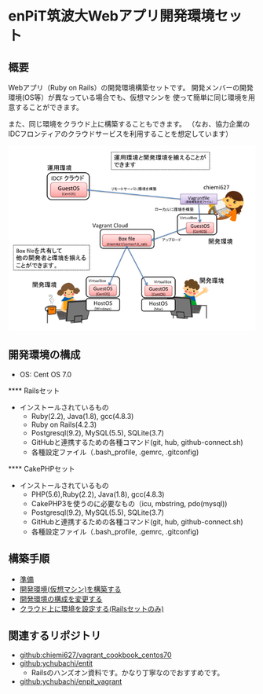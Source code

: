 enPiT筑波大Webアプリ開発環境セット
====

概要
---
Webアプリ（Ruby on Rails）の開発環境構築セットです。
開発メンバーの開発環境(OS等）が異なっている場合でも、仮想マシンを
使って簡単に同じ環境を用意することができます。

また、同じ環境をクラウド上に構築することもできます。
（なお、協力企業のIDCフロンティアのクラウドサービスを利用することを想定しています）

![Overview](figures/overview.png "利用イメージ")

開発環境の構成
---
* OS: Cent OS 7.0

**** Railsセット
* インストールされているもの
  * Ruby(2.2), Java(1.8), gcc(4.8.3)
  * Ruby on Rails(4.2.3)
  * Postgresql(9.2), MySQL(5.5), SQLite(3.7)
  * GitHubと連携するための各種コマンド(git, hub, github-connect.sh)
  * 各種設定ファイル（.bash_profile, .gemrc, .gitconfig)

**** CakePHPセット
* インストールされているもの
  * PHP(5.6),Ruby(2.2), Java(1.8), gcc(4.8.3)
  * CakePHP3を使うのに必要なもの（icu, mbstring, pdo(mysql))
  * Postgresql(9.2), MySQL(5.5), SQLite(3.7)
  * GitHubと連携するための各種コマンド(git, hub, github-connect.sh)
  * 各種設定ファイル（.bash_profile, .gemrc, .gitconfig)


構築手順
---
* [準備](preparation.md)
* [開発環境(仮想マシン)を構築する](generateVM.md)
* [開発環境の構成を変更する](modifyVagrantfile.md)
* [クラウド上に環境を設定する(Railsセットのみ)](deployVM.md)

関連するリポジトリ
---
* [github:chiemi627/vagrant_cookbook_centos70](https://github.com/chiemi627/vagrant_cookbook_centos70)
* [github:ychubachi/entit](https://github.com/ychubachi/enpit)
  * Railsのハンズオン資料です。かなり丁寧なのでおすすめです。
* [github:ychubachi/enpit_vagrant](https://github.com/ychubachi/enpit_vagrant)
